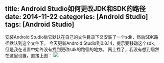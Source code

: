 title: Android Studio如何更改JDK和SDK的路径
date: 2014-11-22 
categories: [Android Studio]
tags: [Android Studio]
---
安装Android Studio后它默认在自己的文件目录下又安装了一个sdk，然后SDK路径默认到这个文件下。
今天更新Android Studio到0.8.14，提示要移动这个sdk，但是我在设置中始终没有找到更改sdk的路径的地方。
网上找了，我没有想到居然在这里设置，直接上图：
![](http://wuxiaolong.qiniudn.com/2014-11-22-change-sdk-path.png)

